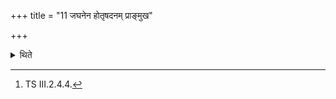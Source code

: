 +++
title = "11 जघनेन होतृषदनम् प्राङ्मुख"

+++

<details><summary>थिते</summary>

11. Having sat to the back side of the Hotr̥'s seat, with his face to the east, he then touches the Hotr̥'s seat with ahe daidhiṣavya....[^1]  

[^1]: TS III.2.4.4.  
</details>

